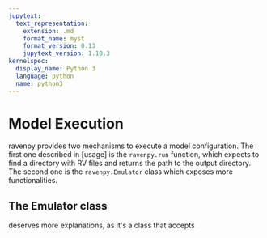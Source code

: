 ```yaml
---
jupytext:
  text_representation:
    extension: .md
    format_name: myst
    format_version: 0.13
    jupytext_version: 1.10.3
kernelspec:
  display_name: Python 3
  language: python
  name: python3
---
```


# Model Execution

ravenpy provides two mechanisms to execute a model configuration. The first one described in [usage] is the `ravenpy.run` function, which expects to find a directory with RV files and returns the path to the output directory. The second one is the `ravenpy.Emulator` class which exposes more functionalities.

## The Emulator class
deserves more explanations, as it's a class that accepts
